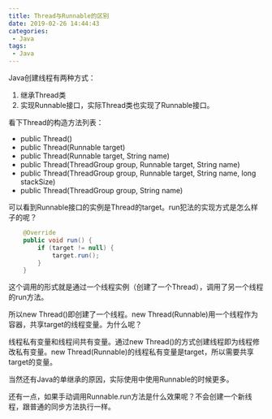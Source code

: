 ```yaml
---
title: Thread与Runnable的区别
date: 2019-02-26 14:44:43
categories:
 - Java
tags:
 - Java
---
```

Java创建线程有两种方式：
1. 继承Thread类
2. 实现Runnable接口，实际Thread类也实现了Runnable接口。

看下Thread的构造方法列表：
* public Thread()
* public Thread(Runnable target)
* public Thread(Runnable target, String name)
* public Thread(ThreadGroup group, Runnable target, String name)
* public Thread(ThreadGroup group, Runnable target, String name, long stackSize) 
* public Thread(ThreadGroup group, String name)

可以看到Runnable接口的实例是Thread的target。run犯法的实现方式是怎么样子的呢？
``` Java
    @Override
    public void run() {
        if (target != null) {
            target.run();
        }
    }
```

这个调用的形式就是通过一个线程实例（创建了一个Thread），调用了另一个线程的run方法。

所以new Thread()即创建了一个线程。new Thread(Runnable)用一个线程作为容器，共享target的线程变量。为什么呢？

线程私有变量和线程间共有变量。通过new Thread()的方式创建线程即为线程修改私有变量。new Thread(Runnable)的线程私有变量是target，所以需要共享target的变量。

当然还有Java的单继承的原因，实际使用中使用Runnable的时候更多。

还有一点，如果手动调用Runnable.run方法是什么效果呢？不会创建一个新线程，跟普通的同步方法执行一样。
